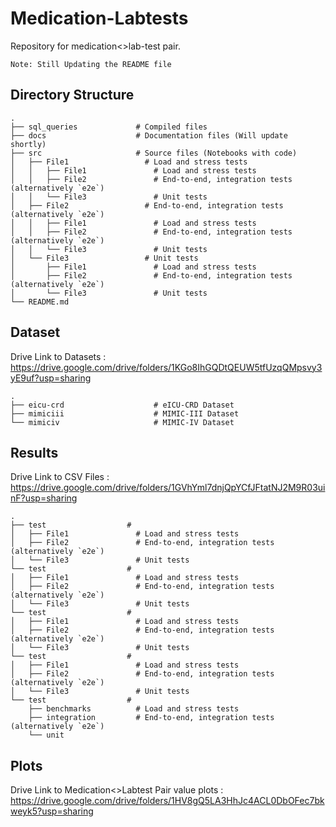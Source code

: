 # Medication-Labtests
Repository for medication<>lab-test pair.

`Note: Still Updating the README file`

## Directory Structure

    .
    ├── sql_queries             # Compiled files
    ├── docs                    # Documentation files (Will update shortly)
    ├── src                     # Source files (Notebooks with code)
    │   ├── File1                 # Load and stress tests
    │   │   ├── File1               # Load and stress tests
    │   │   ├── File2               # End-to-end, integration tests (alternatively `e2e`)
    │   │   └── File3               # Unit tests
    │   ├── File2                 # End-to-end, integration tests (alternatively `e2e`)
    │   │   ├── File1               # Load and stress tests
    │   │   ├── File2               # End-to-end, integration tests (alternatively `e2e`)
    │   │   └── File3               # Unit tests
    │   └── File3                 # Unit tests
    │       ├── File1               # Load and stress tests
    │       ├── File2               # End-to-end, integration tests (alternatively `e2e`)
    │       └── File3               # Unit tests
    └── README.md

## Dataset
Drive Link to Datasets : https://drive.google.com/drive/folders/1KGo8IhGQDtQEUW5tfUzqQMpsvy3yE9uf?usp=sharing

    .
    ├── eicu-crd                    # eICU-CRD Dataset
    ├── mimiciii                    # MIMIC-III Dataset
    └── mimiciv                     # MIMIC-IV Dataset
    

## Results
Drive Link to CSV Files : https://drive.google.com/drive/folders/1GVhYml7dnjQpYCfJFtatNJ2M9R03uinF?usp=sharing

    .
    ├── test                  # 
    │   ├── File1               # Load and stress tests
    │   ├── File2               # End-to-end, integration tests (alternatively `e2e`)
    │   └── File3               # Unit tests
    └── test                  # 
    │   ├── File1               # Load and stress tests
    │   ├── File2               # End-to-end, integration tests (alternatively `e2e`)
    │   └── File3               # Unit tests
    └── test                  # 
    │   ├── File1               # Load and stress tests
    │   ├── File2               # End-to-end, integration tests (alternatively `e2e`)
    │   └── File3               # Unit tests
    └── test                  # 
    │   ├── File1               # Load and stress tests
    │   ├── File2               # End-to-end, integration tests (alternatively `e2e`)
    │   └── File3               # Unit tests
    └── test                  # 
        ├── benchmarks          # Load and stress tests
        ├── integration         # End-to-end, integration tests (alternatively `e2e`)
        └── unit

## Plots
Drive Link to Medication<>Labtest Pair value plots : https://drive.google.com/drive/folders/1HV8gQ5LA3HhJc4ACL0DbOFec7bkweyk5?usp=sharing
